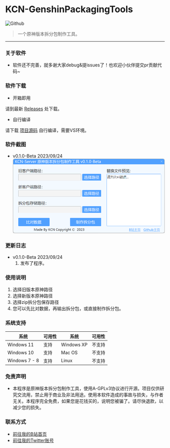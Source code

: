 # KCN-GenshinPackagingTools

![Github](https://socialify.git.ci/JDDKCN/KCN-GenshinPackagingTools/image?description=1&forks=1&issues=1&language=1&logo=https%3A%2F%2Favatars.githubusercontent.com/u/103011451?v=4&name=1&owner=1&pulls=1&stargazers=1&theme=Light)

> 一个原神版本拆分包制作工具。

---

### 关于软件
- 软件还不完善，就多谢大家debug&提issues了！也欢迎小伙伴提交pr贡献代码~

### 软件下载
- 开箱即用

请到最新 [Releases](https://github.com/JDDKCN/KCN-GenshinPackagingTools/releases/) 处下载。

- 自行编译

请下载 [项目源码](https://github.com/JDDKCN/KCN-GenshinPackagingTools/archive/refs/heads/main.zip) 自行编译，需要VS环境。

### 软件截图
- v0.1.0-Beta 2023/09/24
![APP_CN](Doc/image01.png)

### 更新日志
- v0.1.0-Beta 2023/09/24
  1. 发布了程序。

### 使用说明
  1. 选择旧版本原神路径
  2. 选择新版本原神路径
  3. 选择zip拆分包保存路径
  4. 您可以先比对数据，再输出拆分包，或直接制作拆分包。

### 系统支持
| 系统           | 可用性    | 系统         | 可用性    |
|---------------|----------|--------------|----------|
| Windows 11    | 支持     | Windows XP   | 不支持    |
| Windows 10    | 支持     | Mac OS       | 不支持    |
| Windows 7 - 8 | 支持   | Linux        | 不支持    |

### 免责声明
- 本程序是原神版本拆分包制作工具，使用A-GPLv3协议进行开源。项目仅供研究交流用，禁止用于商业及非法用途。使用本软件造成的事故与损失，与作者无关。本程序完全免费，如果您是花钱买的，说明您被骗了。请尽快退款，以减少您的损失。

### 联系方式
- [前往我的B站首页](https://space.bilibili.com/475547854/)
- [前往我的Twitter账号](https://twitter.com/2233KCN)
